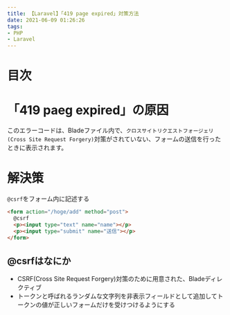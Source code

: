 ```yaml
---
title: 【Laravel】「419 page expired」対策方法
date: 2021-06-09 01:26:26
tags:
- PHP
- Laravel
---
```

# 目次
<!-- toc -->
<!-- more -->

# 「419 paeg expired」の原因
このエラーコードは、Bladeファイル内で、`クロスサイトリクエストフォージェリ(Cross Site Request Forgery)`対策がされていない、フォームの送信を行ったときに表示されます。

# 解決策
`@csrf`をフォーム内に記述する

```html
<form action="/hoge/add" method="post">
  @csrf
  <p><input type="text" name="name"></p>
  <p><input type="submit" name="送信"></p>
</form>
```

## @csrfはなにか
- CSRF(Cross Site Request Forgery)対策のために用意された、Bladeディレクティブ
- トークンと呼ばれるランダムな文字列を非表示フィールドとして追加してトークンの値が正しいフォームだけを受けつけるようにする
